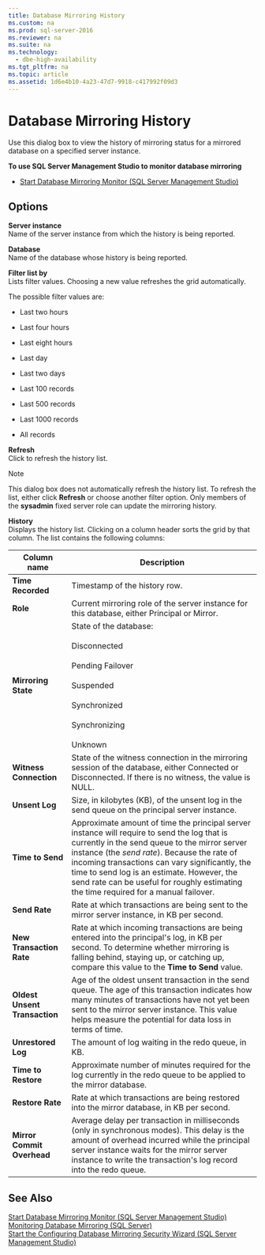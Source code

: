 ```yaml
---
title: Database Mirroring History
ms.custom: na
ms.prod: sql-server-2016
ms.reviewer: na
ms.suite: na
ms.technology: 
  - dbe-high-availability
ms.tgt_pltfrm: na
ms.topic: article
ms.assetid: 1d6e4b10-4a23-47d7-9918-c417992f09d3
---
```

# Database Mirroring History
  Use this dialog box to view the history of mirroring status for a mirrored database on a specified server instance.  
  
 **To use SQL Server Management Studio to monitor database mirroring**  
  
-   [Start Database Mirroring Monitor &#40;SQL Server Management Studio&#41;](../../Topics/TopicNameNotContainA/Start-Database-Mirroring-Monitor--SQL-Server-Management-Studio-.md)  
  
## Options  
 **Server instance**  
 Name of the server instance from which the history is being reported.  
  
 **Database**  
 Name of the database whose history is being reported.  
  
 **Filter list by**  
 Lists filter values. Choosing a new value refreshes the grid automatically.  
  
 The possible filter values are:  
  
-   Last two hours  
  
-   Last four hours  
  
-   Last eight hours  
  
-   Last day  
  
-   Last two days  
  
-   Last 100 records  
  
-   Last 500 records  
  
-   Last 1000 records  
  
-   All records  
  
 **Refresh**  
 Click to refresh the history list.  
  
> [!NOTE]  
>  This dialog box does not automatically refresh the history list. To refresh the list, either click **Refresh** or choose another filter option. Only members of the **sysadmin** fixed server role can update the mirroring history.  
  
 **History**  
 Displays the history list. Clicking on a column header sorts the grid by that column. The list contains the following columns:  
  
|Column name|Description|  
|-----------------|-----------------|  
|**Time Recorded**|Timestamp of the history row.|  
|**Role**|Current mirroring role of the server instance for this database, either Principal or Mirror.|  
|**Mirroring State**|State of the database:<br /><br /> Disconnected<br /><br /> Pending Failover<br /><br /> Suspended<br /><br /> Synchronized<br /><br /> Synchronizing<br /><br /> Unknown|  
|**Witness Connection**|State of the witness connection in the mirroring session of the database, either Connected or Disconnected. If there is no witness, the value is NULL.|  
|**Unsent Log**|Size, in kilobytes (KB), of the unsent log in the send queue on the principal server instance.|  
|**Time to Send**|Approximate amount of time the principal server instance will require to send the log that is currently in the send queue to the mirror server instance (the *send rate*). Because the rate of incoming transactions can vary significantly, the time to send log is an estimate. However, the send rate can be useful for roughly estimating the time required for a manual failover.|  
|**Send Rate**|Rate at which transactions are being sent to the mirror server instance, in KB per second.|  
|**New Transaction Rate**|Rate at which incoming transactions are being entered into the principal's log, in KB per second. To determine whether mirroring is falling behind, staying up, or catching up, compare this value to the **Time to Send** value.|  
|**Oldest Unsent Transaction**|Age of the oldest unsent transaction in the send queue. The age of this transaction indicates how many minutes of transactions have not yet been sent to the mirror server instance. This value helps measure the potential for data loss in terms of time.|  
|**Unrestored Log**|The amount of log waiting in the redo queue, in KB.|  
|**Time to Restore**|Approximate number of minutes required for the log currently in the redo queue to be applied to the mirror database.|  
|**Restore Rate**|Rate at which transactions are being restored into the mirror database, in KB per second.|  
|**Mirror Commit Overhead**|Average delay per transaction in milliseconds (only in synchronous modes). This delay is the amount of overhead incurred while the principal server instance waits for the mirror server instance to write the transaction's log record into the redo queue.|  
  
## See Also  
 [Start Database Mirroring Monitor &#40;SQL Server Management Studio&#41;](../../Topics/TopicNameNotContainA/Start-Database-Mirroring-Monitor--SQL-Server-Management-Studio-.md)   
 [Monitoring Database Mirroring &#40;SQL Server&#41;](../../Topics/TopicNameNotContainA/Monitoring-Database-Mirroring--SQL-Server-.md)   
 [Start the Configuring Database Mirroring Security Wizard &#40;SQL Server Management Studio&#41;](../../Topics/TopicNameNotContainA/Start-the-Configuring-Database-Mirroring-Security-Wizard--SQL-Server-Management-Studio-.md)  
  
  